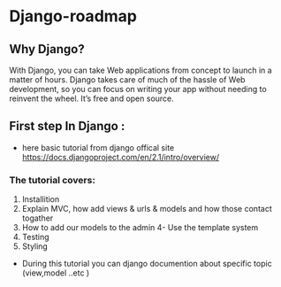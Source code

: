 # Django-roadmap

## Why Django?
With Django, you can take Web applications from concept to launch in a matter of hours. Django takes care of much of the hassle of Web development, so you can focus on writing your app without needing to reinvent the wheel. It’s free and open source.

## First step In Django :
- here basic tutorial from django offical site 
https://docs.djangoproject.com/en/2.1/intro/overview/
### The tutorial covers:
1. Installition 
2. Explain MVC, how add views & urls & models and how those contact togather 
3. How to add our models to the admin 
4- Use the template system 
5. Testing 
6. Styling 

* During this tutorial you can django documention about specific topic (view,model ..etc )


